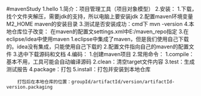 #mavenStudy
1.hello
    1.简介：项目管理工具（项目对象模型）
    2.安装：
        1.下载，找个文件夹解压，需要jdk的支持，所以电脑上要安装jdk
        2.配置maven环境变量 
            M2_HOME   maven的安装目录
        3.测试是否安装成功：cmd下 mvn -version
        4.本地仓库位子改变：
            在maven的配置文settings.xml中<localRepository>E:/maven_repo</localRepository>指定
    3.在eclipse/idea中使用maven 
        1.eclipse中集成了maven，但是我们使用自己下载的。idea没有集成，只能使用自己下载的
        2.配置文件指向自己的maven的配置文件
        3.选中下载源码和文档
        4.编码：
            1.创建maven项目
            2.常用命令：
                1.compile：基本不用，工具可能会自动编译源码
                2.clean：清空target文件内容
                3.test：生成测试报告
                4.package：打包
                5.install：打包并安装到本地仓库
        
        打包后在本地仓库的位置：groupId/artifactId/version/artifactId-version.packaging
        